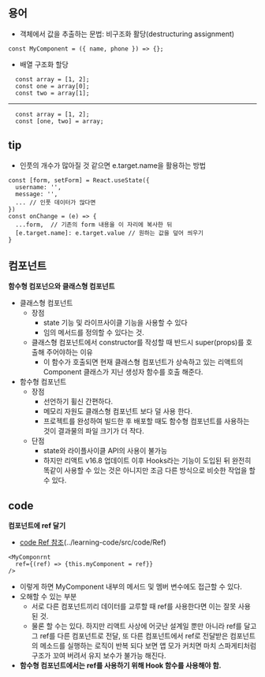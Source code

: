 용어
--------
- 객체에서 값을 추출하는 문법: 비구조화 활당(destructuring assignment)
```JSX
const MyComponent = ({ name, phone }) => {};
```
- 배열 구조화 할당
```JSX
  const array = [1, 2];
  const one = array[0];
  const two = array[1];
```
* * *
```JSX
  const array = [1, 2];
  const [one, two] = array;
```

tip
--------
- 인풋의 개수가 많아질 것 같으면 e.target.name을 활용하는 방법
```JSX
const [form, setForm] = React.useState({
  username: '',
  message: '',
  ... // 인풋 데이터가 많다면
})
const onChange = (e) => {
  ...form,  // 기존의 form 내용을 이 자리에 복사한 뒤
  [e.target.name]: e.target.value // 원하는 값을 덮어 씌우기
}
```



컴포넌트
--------
**함수형 컴포넌으와 클래스형 컴포넌트**  
- 클래스형 컴포넌트
  - 장점
    - state 기능 및 라이프사이클 기능을 사용할 수 있다
    - 임의 메서드를 정의할 수 있다는 것.
  - 클래스형 컴포넌트에서 constructor를 작성할 때 반드시 super(props)를 호출해 주어야하는 이유
    - 이 함수가 호출되면 현재 클래스형 컴포넌트가 상속하고 있는 리액트의 Component 클래스가 지닌 생성자 함수를 호출 해준다.
- 함수형 컴포넌트
  - 장점
    - 선언하기 휠신 간편하다.
    - 메모리 자원도 클래스형 컴포넌트 보다 덜 사용 한다.
    - 프로젝트를 완성하여 빌드한 후 배포할 때도 함수형 컴포넌트를 사용하는 것이 결과물의 파일 크기가 더 작다.
  - 단점
    - state와 라이플사이클 API의 사용이 불가능
    - 하지만 리액트 v16.8 업데이트 이후 Hooks라는 기능이 도입된 뒤 완전히 똑같이 사용할 수 있는 것은 아니지만 조금 다른 방식으로 비슷한 작업을 할 수 있다.


code
------
**컴포넌트에 ref 달기**
- [code Ref 참조](../learning-code/src/code/Ref "/learning-code/src/code/Ref")(../learning-code/src/code/Ref)
```JSX
<MyComponrnt
  ref={(ref) => {this.myComponent = ref}}
/>
``` 
- 이렇게 하면 MyComponent 내부의 메서드 및 멤버 변수에도 접근할 수 있다.
- 오해할 수 있는 부분
  - 서로 다른 컴포넌트끼리 데이터를 교루할 때 ref를 사용한다면 이는 잘못 사용된 것.
  - 물론 할 수는 있다. 하지만 리액트 사상에 어긋난 설계일 뿐만 아니라 ref를 달고 그 ref를 다른 컴포넌트로 전달, 또 다른 컴포넌트에서 ref로 전달받은 컴포넌트의 메소드를 실행하는 로직이 반복 되다 보면 앱 모가 커치면 마치 스파게티처럼 구조가 꼬여 버려서 유지 보수가 불가능 해진다.
- **함수형 컴포넌트에서는 ref를 사용하기 위해 Hook 함수를 사용해야 함.**
